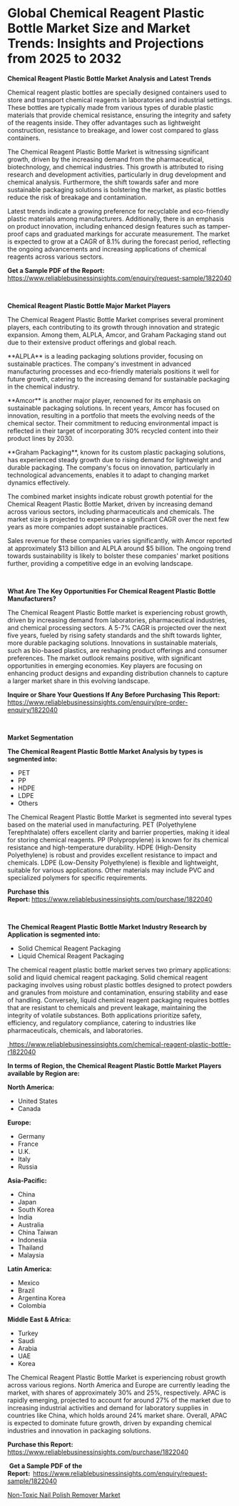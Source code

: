 <p><h1>Global Chemical Reagent Plastic Bottle Market Size and Market Trends: Insights and Projections from 2025 to 2032</h1></p><p><strong>Chemical Reagent Plastic Bottle Market Analysis and Latest Trends</strong></p>
<p><p>Chemical reagent plastic bottles are specially designed containers used to store and transport chemical reagents in laboratories and industrial settings. These bottles are typically made from various types of durable plastic materials that provide chemical resistance, ensuring the integrity and safety of the reagents inside. They offer advantages such as lightweight construction, resistance to breakage, and lower cost compared to glass containers.</p><p>The Chemical Reagent Plastic Bottle Market is witnessing significant growth, driven by the increasing demand from the pharmaceutical, biotechnology, and chemical industries. This growth is attributed to rising research and development activities, particularly in drug development and chemical analysis. Furthermore, the shift towards safer and more sustainable packaging solutions is bolstering the market, as plastic bottles reduce the risk of breakage and contamination.</p><p>Latest trends indicate a growing preference for recyclable and eco-friendly plastic materials among manufacturers. Additionally, there is an emphasis on product innovation, including enhanced design features such as tamper-proof caps and graduated markings for accurate measurement. The market is expected to grow at a CAGR of 8.1% during the forecast period, reflecting the ongoing advancements and increasing applications of chemical reagents across various sectors.</p></p>
<p><strong>Get a Sample PDF of the Report:&nbsp;</strong> <a href="https://www.reliablebusinessinsights.com/enquiry/request-sample/1822040?utm_campaign=3430&utm_medium=2&utm_source=Github&utm_content=ia&utm_term=05042025&utm_id=chemical-reagent-plastic-bottle">https://www.reliablebusinessinsights.com/enquiry/request-sample/1822040</a></p>
<p>&nbsp;</p>
<p><strong>Chemical Reagent Plastic Bottle Major Market Players</strong></p>
<p><p>The Chemical Reagent Plastic Bottle Market comprises several prominent players, each contributing to its growth through innovation and strategic expansion. Among them, ALPLA, Amcor, and Graham Packaging stand out due to their extensive product offerings and global reach.</p><p>**ALPLA** is a leading packaging solutions provider, focusing on sustainable practices. The company's investment in advanced manufacturing processes and eco-friendly materials positions it well for future growth, catering to the increasing demand for sustainable packaging in the chemical industry.</p><p>**Amcor** is another major player, renowned for its emphasis on sustainable packaging solutions. In recent years, Amcor has focused on innovation, resulting in a portfolio that meets the evolving needs of the chemical sector. Their commitment to reducing environmental impact is reflected in their target of incorporating 30% recycled content into their product lines by 2030.</p><p>**Graham Packaging**, known for its custom plastic packaging solutions, has experienced steady growth due to rising demand for lightweight and durable packaging. The company's focus on innovation, particularly in technological advancements, enables it to adapt to changing market dynamics effectively.</p><p>The combined market insights indicate robust growth potential for the Chemical Reagent Plastic Bottle Market, driven by increasing demand across various sectors, including pharmaceuticals and chemicals. The market size is projected to experience a significant CAGR over the next few years as more companies adopt sustainable practices.</p><p>Sales revenue for these companies varies significantly, with Amcor reported at approximately $13 billion and ALPLA around $5 billion. The ongoing trend towards sustainability is likely to bolster these companies' market positions further, providing a competitive edge in an evolving landscape.</p></p>
<p>&nbsp;</p>
<p><strong>What Are The Key Opportunities For Chemical Reagent Plastic Bottle Manufacturers?</strong></p>
<p><p>The Chemical Reagent Plastic Bottle market is experiencing robust growth, driven by increasing demand from laboratories, pharmaceutical industries, and chemical processing sectors. A 5-7% CAGR is projected over the next five years, fueled by rising safety standards and the shift towards lighter, more durable packaging solutions. Innovations in sustainable materials, such as bio-based plastics, are reshaping product offerings and consumer preferences. The market outlook remains positive, with significant opportunities in emerging economies. Key players are focusing on enhancing product designs and expanding distribution channels to capture a larger market share in this evolving landscape.</p></p>
<p><strong>Inquire or Share Your Questions If Any Before Purchasing This Report:</strong> <a href="https://www.reliablebusinessinsights.com/enquiry/pre-order-enquiry/1822040?utm_campaign=3430&utm_medium=2&utm_source=Github&utm_content=ia&utm_term=05042025&utm_id=chemical-reagent-plastic-bottle">https://www.reliablebusinessinsights.com/enquiry/pre-order-enquiry/1822040</a></p>
<p>&nbsp;</p>
<p><strong>Market Segmentation</strong></p>
<p><strong>The Chemical Reagent Plastic Bottle Market Analysis by types is segmented into:</strong></p>
<p><ul><li>PET</li><li>PP</li><li>HDPE</li><li>LDPE</li><li>Others</li></ul></p>
<p><p>The Chemical Reagent Plastic Bottle Market is segmented into several types based on the material used in manufacturing. PET (Polyethylene Terephthalate) offers excellent clarity and barrier properties, making it ideal for storing chemical reagents. PP (Polypropylene) is known for its chemical resistance and high-temperature durability. HDPE (High-Density Polyethylene) is robust and provides excellent resistance to impact and chemicals. LDPE (Low-Density Polyethylene) is flexible and lightweight, suitable for various applications. Other materials may include PVC and specialized polymers for specific requirements.</p></p>
<p><strong>Purchase this Report:&nbsp;</strong><a href="https://www.reliablebusinessinsights.com/purchase/1822040?utm_campaign=3430&utm_medium=2&utm_source=Github&utm_content=ia&utm_term=05042025&utm_id=chemical-reagent-plastic-bottle">https://www.reliablebusinessinsights.com/purchase/1822040</a></p>
<p>&nbsp;</p>
<p><strong>The Chemical Reagent Plastic Bottle Market Industry Research by Application is segmented into:</strong></p>
<p><ul><li>Solid Chemical Reagent Packaging</li><li>Liquid Chemical Reagent Packaging</li></ul></p>
<p><p>The chemical reagent plastic bottle market serves two primary applications: solid and liquid chemical reagent packaging. Solid chemical reagent packaging involves using robust plastic bottles designed to protect powders and granules from moisture and contamination, ensuring stability and ease of handling. Conversely, liquid chemical reagent packaging requires bottles that are resistant to chemicals and prevent leakage, maintaining the integrity of volatile substances. Both applications prioritize safety, efficiency, and regulatory compliance, catering to industries like pharmaceuticals, chemicals, and laboratories.</p></p>
<p><a href="https://www.reliablebusinessinsights.com/chemical-reagent-plastic-bottle-r1822040?utm_campaign=3430&utm_medium=2&utm_source=Github&utm_content=ia&utm_term=05042025&utm_id=chemical-reagent-plastic-bottle">&nbsp;https://www.reliablebusinessinsights.com/chemical-reagent-plastic-bottle-r1822040</a></p>
<p><strong>In terms of Region, the Chemical Reagent Plastic Bottle Market Players available by Region are:</strong></p>
<p>
    <p> <strong> North America: </strong>
        <ul>
            <li>United States</li>
            <li>Canada</li>
        </ul>
        </p> 
    <p> <strong> Europe: </strong>
        <ul>
            <li>Germany</li>
            <li>France</li>
            <li>U.K.</li>
            <li>Italy</li>
            <li>Russia</li>
        </ul>
        </p> 
    <p> <strong> Asia-Pacific: </strong>
        <ul>
            <li>China</li>
            <li>Japan</li>
            <li>South Korea</li>
            <li>India</li>
            <li>Australia</li>
            <li>China Taiwan</li>
            <li>Indonesia</li>
            <li>Thailand</li>
            <li>Malaysia</li>
        </ul>
        </p> 
    <p> <strong> Latin America: </strong>
        <ul>
            <li>Mexico</li>
            <li>Brazil</li>
            <li>Argentina Korea</li>
            <li>Colombia</li>
        </ul>
        </p> 
    <p> <strong> Middle East & Africa: </strong>
        <ul>
            <li>Turkey</li>
            <li>Saudi</li>
            <li>Arabia</li>
            <li>UAE</li>
            <li>Korea</li>
        </ul>
    </p>
    </p>
<p><p>The Chemical Reagent Plastic Bottle Market is experiencing robust growth across various regions. North America and Europe are currently leading the market, with shares of approximately 30% and 25%, respectively. APAC is rapidly emerging, projected to account for around 27% of the market due to increasing industrial activities and demand for laboratory supplies in countries like China, which holds around 24% market share. Overall, APAC is expected to dominate future growth, driven by expanding chemical industries and innovation in packaging solutions.</p></p>
<p><strong>Purchase this Report: </strong><a href="https://www.reliablebusinessinsights.com/purchase/1822040?utm_campaign=3430&utm_medium=2&utm_source=Github&utm_content=ia&utm_term=05042025&utm_id=chemical-reagent-plastic-bottle">https://www.reliablebusinessinsights.com/purchase/1822040</a></p>
<p>&nbsp;<strong>Get a Sample PDF of the Report:&nbsp;&nbsp;</strong><a href="https://www.reliablebusinessinsights.com/enquiry/request-sample/1822040?utm_campaign=3430&utm_medium=2&utm_source=Github&utm_content=ia&utm_term=05042025&utm_id=chemical-reagent-plastic-bottle">https://www.reliablebusinessinsights.com/enquiry/request-sample/1822040</a></p>
<p><strong></strong></p>
<p><p><a href="https://github.com/signallaikun/Market-Research-Report-List-1/blob/main/non-toxic-nail-polish-remover-market.md?utm_campaign=3430&utm_medium=2&utm_source=Github&utm_content=ia&utm_term=05042025&utm_id=chemical-reagent-plastic-bottle">Non-Toxic Nail Polish Remover Market</a></p></p>